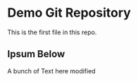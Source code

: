 # Demo Git Repository

This is the first file in this repo.

## Ipsum Below

A bunch
of Text 
here modified
